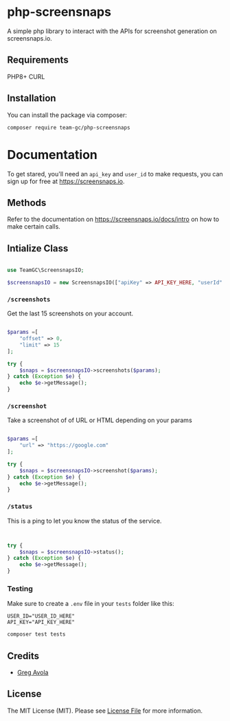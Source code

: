 # php-screensnaps

A simple php library to interact with the APIs for screenshot generation on screensnaps.io.

## Requirements

PHP8+
CURL

## Installation

You can install the package via composer:

```
composer require team-gc/php-screensnaps
```

# Documentation

To get stared, you'll need an `api_key` and `user_id` to make requests, you can sign up for free at https://screensnaps.io.

## Methods

Refer to the documentation on https://screensnaps.io/docs/intro on how to make certain calls.

## Intialize Class

```php

use TeamGC\ScreensnapsIO;

$screensnapsIO = new ScreensnapsIO(["apiKey" => API_KEY_HERE, "userId" => USER_ID_HERE]);

```

### `/screenshots`

Get the last 15 screenshots on your account.

```php

$params =[
    "offset" => 0,
    "limit" => 15
];

try {
    $snaps = $screensnapsIO->screenshots($params);
} catch (Exception $e) {
    echo $e->getMessage();
}

```

### `/screenshot`

Take a screenshot of of URL or HTML depending on your params

```php

$params =[
    "url" => "https://google.com"
];

try {
    $snaps = $screensnapsIO->screenshot($params);
} catch (Exception $e) {
    echo $e->getMessage();
}

```

### `/status`

This is a ping to let you know the status of the service.

```php


try {
    $snaps = $screensnapsIO->status();
} catch (Exception $e) {
    echo $e->getMessage();
}

```

### Testing

Make sure to create a `.env` file in your `tests` folder like this:

```
USER_ID="USER_ID_HERE"
API_KEY="API_KEY_HERE"
```

```bash
composer test tests
```

## Credits

- [Greg Avola](https://github.com/team-gc)

## License

The MIT License (MIT). Please see [License File](LICENSE.md) for more information.
